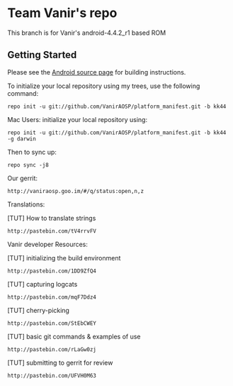 Team Vanir's repo
===========

This branch is for Vanir's android-4.4.2_r1 based ROM


Getting Started
---------------

Please see the [Android source page](http://source.android.com/source/index.html) for building instructions.

To initialize your local repository using my trees, use the following command:

    repo init -u git://github.com/VanirAOSP/platform_manifest.git -b kk44

Mac Users: initialize your local repository using:

    repo init -u git://github.com/VanirAOSP/platform_manifest.git -b kk44 -g darwin

Then to sync up:

    repo sync -j8
    
Our gerrit:

	http://vaniraosp.goo.im/#/q/status:open,n,z

Translations:

[TUT] How to translate strings

    http://pastebin.com/tV4rrvFV

Vanir developer Resources:

[TUT] initializing the build environment

	http://pastebin.com/1DD9ZfQ4

[TUT] capturing logcats
	
	http://pastebin.com/mqF7Ddz4

[TUT] cherry-picking

	http://pastebin.com/StEbCWEY
	
[TUT] basic git commands & examples of use

	http://pastebin.com/rLaGw0zj
	
[TUT] submitting to gerrit for review

	http://pastebin.com/UFVH0M63


